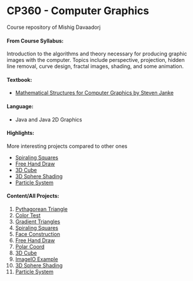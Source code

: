 # CP360 - Computer Graphics
Course repository of Mishig Davaadorj

#### From Course Syllabus:
Introduction to the algorithms and theory necessary for producing graphic images with the computer.  Topics include perspective, projection,  hidden line removal, curve design, fractal images, shading, and some animation.
#### Textbook:
* [Mathematical Structures for Computer Graphics by Steven Janke](https://www.amazon.com/Mathematical-Structures-Computer-Graphics-Steven/dp/1118712196)
#### Language:
* Java and Java 2D Graphics
#### Highlights:
More interesting projects compared to other ones
* [Spiraling Squares](https://github.com/mishig25/2017Block3/tree/master/4-Spiral)
* [Free Hand Draw](https://github.com/mishig25/2017Block3/tree/master/6-FreeHandDraw)
* [3D Cube](https://github.com/mishig25/2017Block3/tree/master/8-Cube)
* [3D Sphere Shading](https://github.com/mishig25/2017Block3/tree/master/10-SphereShading)
* [Particle System](https://github.com/mishig25/2017Block3/tree/master/11-FinalProject)
#### Content/All Projects:
1. [Pythagorean Triangle](https://github.com/mishig25/2017Block3/tree/master/1-Pythagorus)
2. [Color Test](https://github.com/mishig25/2017Block3/tree/master/2-ColorTest)
3. [Gradient Triangles](https://github.com/mishig25/2017Block3/tree/master/3-ShadedTriangles)
4. [Spiraling Squares](https://github.com/mishig25/2017Block3/tree/master/4-Spiral)
5. [Face Construction](https://github.com/mishig25/2017Block3/tree/master/5-Face)
6. [Free Hand Draw](https://github.com/mishig25/2017Block3/tree/master/6-FreeHandDraw)
7. [Polar Coord](https://github.com/mishig25/2017Block3/tree/master/7-Polar)
8. [3D Cube](https://github.com/mishig25/2017Block3/tree/master/8-Cube)
9. [ImageIO Example](https://github.com/mishig25/2017Block3/tree/master/9-Image)
10. [3D Sphere Shading](https://github.com/mishig25/2017Block3/tree/master/10-SphereShading)
11. [Particle System](https://github.com/mishig25/2017Block3/tree/master/11-FinalProject)
